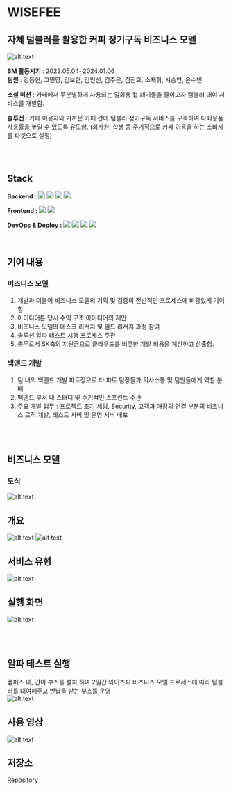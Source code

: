 # WISEFEE

## 자체 텀블러를 활용한 커피 정기구독 비즈니스 모델

![alt text](wisefee/image-3.png)

**BM 활동시기** : 2023.05.04~2024.01.06   
**팀원** : 강동현, 고민영, 김보현, 김인선, 김주은, 김진호, 소재휘, 시승연, 윤수빈


**소셜 미션**  : 카페에서 무분별하게 사용되는 일회용 컵 폐기물을 줄이고자 텀블러 대여 서비스를 개발함.   
   
**솔루션** : 카페 이용자와 가까운 카페 간에 텀블러 정기구독 서비스를 구축하여 다회용품 사용률을 높일 수 있도록 유도함.
(회사원, 학생 등 주기적으로 카페 이용을 하는 소비자를 타겟으로 설정)   

<br><br>  

## Stack
<b>Backend : </b>
  <img src="https://img.shields.io/badge/Spring Boot-6DB33F?style=flat-square&logo=spring-boot&logoColor=white">
<img src="https://img.shields.io/badge/Java-007396?style=flat-square&logo=apache&logoColor=white"> 
  <img src="https://img.shields.io/badge/MaridDB-003545?style=flat-square&logo=apachekafka&logoColor=white">
  <img src="https://img.shields.io/badge/Redis-DC382D?style=flat-square&logo=redis&logoColor=white">


<b>Frontend : </b>
  <img src="https://img.shields.io/badge/Kotiln-7F52FF?style=flat-square&logo=kotlin&logoColor=white">
  <img src="https://img.shields.io/badge/Android Studio-3DDC84?style=flat-square&logo=android-studio&logoColor=white">


<b>DevOps & Deploy : </b>
  <img src="https://img.shields.io/badge/Docker-2496ED?style=flat-square&logo=docker&logoColor=white"> 
  <img src="https://img.shields.io/badge/Git-F05032?style=flat-square&logo=git&logoColor=white">
  <img src="https://img.shields.io/badge/Amazone AWS-232F3E?style=flat-square&logo=amazonwebservices&logoColor=white"> 
          <img src="https://img.shields.io/badge/Firebase-FFCA28?style=flat-square&logo=firebase&logoColor=white"> 

<br> 

## 기여 내용

### 비즈니스 모델
1. 개발과 더불어 비즈니스 모델의 기획 및 검증의 전반적인 프로세스에 비중있게 기여함.
2. 아이디어톤 당시 수익 구조 아이디어의 제안
3. 비즈니스 모델의 데스크 리서치 및 필드 리서치 과정 참여
6. 솔루션 알파 테스트 시행 프로세스 주관
7. 총무로서 SK측의 지원금으로 클라우드를 비롯한 개발 비용을 계산하고 산출함.

### 백엔드 개발
1. 팀 내의 백엔드 개발 파트장으로 타 파트 팀장들과 의사소통 및 팀원들에게 역할 분배
2. 백엔드 부서 내 스터디 및 주기적인 스프린트 주관
3. 주요 개발 업무 : 프로젝트 초기 세팅, Security, 고객과 매장의 연결 부분의 비즈니스 로직 개발, 테스트 서버 및 운영 서버 배포
   
<br><br> 

## 비즈니스 모델

### 도식
![alt text](wisefee/image-2.png)

## 개요
![alt text](wisefee/image-6.png)
![alt text](wisefee/image-1.png)

## 서비스 유형
![alt text](wisefee/image-4.png)

## 실행 화면
![alt text](wisefee/image-5.png)

<br><br>

## 알파 테스트 실행
캠퍼스 내, 간이 부스를 설치 하여 2일간 와이즈피 비즈니스 모델 프로세스에 따라 텀블러를 대여해주고 반납을 받는 부스를 운영   
   ![alt text](wisefee/image.png)


## 사용 영상 
   ![alt text](wisefee/WISEFEE-video.gif)

## 저장소
[Repository](https://github.com/WISEFEE/SKLookie_SMU_Wisefee_Server)

